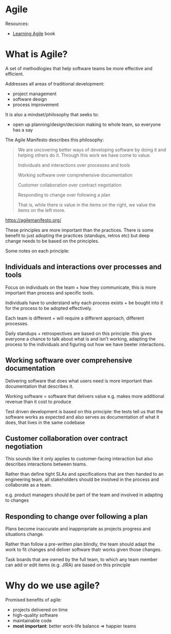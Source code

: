 # Agile

Resources: 
- [Learning Agile](https://www.amazon.com/Learning-Agile-Understanding-Scrum-Kanban/dp/1449331920) book

# What is Agile?

A set of methodlogies that help software teams be more effective and efficient.

Addresses all areas of traditional development:

- project management
- software design
- process improvement

It is also a mindset/philosophy that seeks to:

- open up planning/design/decision making to whole team, so everyone has a say

The Agile Manifesto describes this philosophy:

>We are uncovering better ways of developing
>software by doing it and helping others do it.
>Through this work we have come to value:
>
>Individuals and interactions over processes and tools
>
>Working software over comprehensive documentation
>
>Customer collaboration over contract negotiation
>
>Responding to change over following a plan
>
>That is, while there is value in the items on
>the right, we value the items on the left more.

https://agilemanifesto.org/

These principles are more important than the practices. 
There is some benefit to just adopting the practices (standups, retros etc)
but deep change needs to be based on the principles.

Some notes on each principle:


## Individuals and interactions over processes and tools

Focus on individuals on the team + how they communicate, this is more important than process and specific tools.

Individuals have to understand why each process exists + be bought into it for the process to be adopted effectively.

Each team is different + will require a different approach, different processes.

Daily standups + retrospectives are based on this principle: this gives everyone a chance to talk about what is and isn't working, adapting the process to the individuals and figuring out how we have beeter interactions.


## Working software over comprehensive documentation

Delivering software that does what users need is more important than documentation that describes it.

Working software = software that delivers value e.g. makes more additional revenue than it cost to produce

Test driven development is based on this principle: the tests tell us that the software works as expected and also serves as documentation of what it does, that lives in the same codebase


## Customer collaboration over contract negotiation

This sounds like it only applies to customer-facing interaction but also describes interactions between teams.

Rather than define tight SLAs and specifications that are then handed to an engineering team, all stakeholders should be involved in the process and collaborate as a team.

e.g. product managers should be part of the team and involved in adapting to changes


## Responding to change over following a plan

Plans become inaccurate and inappropriate as projects progress and situations change.

Rather than follow a pre-written plan blindly, the team should adapt the work to fit changes and deliver software thatr works given those changes.

Task boards that are owned by the full team, to which any team member can add or edit items (e.g. JIRA) are based on this principle



# Why do we use agile?

Promised benefits of agile:

- projects delivered on time
- high-quality software
- maintainable code
- **most important**: better work-life balance => happier teams

